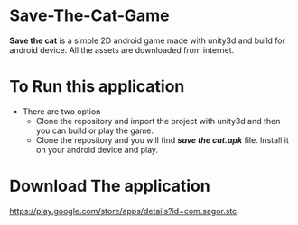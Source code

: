 # Save-The-Cat-Game
**Save the cat** is a simple 2D android game made with unity3d and build for android device.
All the assets are downloaded from internet. 
# To Run this application
* There are two option
  * Clone the repository and import the project with unity3d and then you can build or play the game.
  * Clone the repository and you will find **_save the cat.apk_** file. Install it on your android device and play.
# Download The application
https://play.google.com/store/apps/details?id=com.sagor.stc

